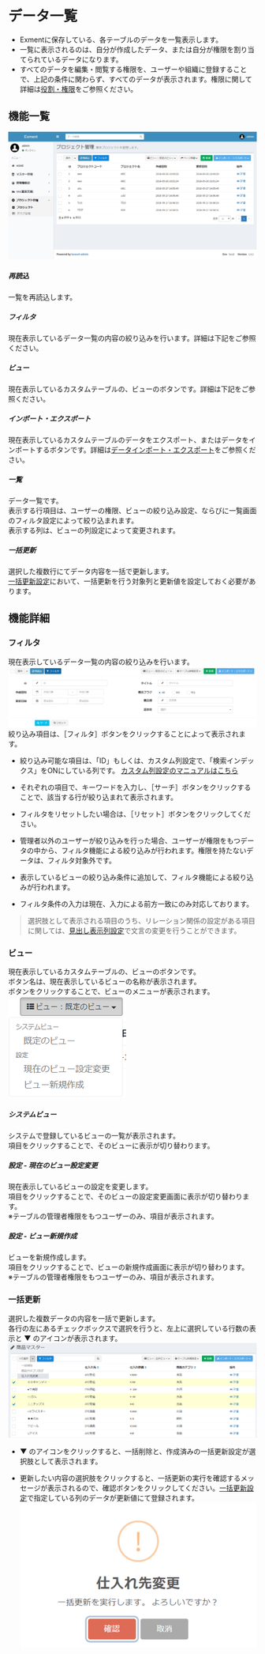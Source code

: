 # データ一覧
- Exmentに保存している、各テーブルのデータを一覧表示します。  
- 一覧に表示されるのは、自分が作成したデータ、または自分が権限を割り当てられているデータになります。  
- すべてのデータを編集・閲覧する権限を、ユーザーや組織に登録することで、上記の条件に関わらず、すべてのデータが表示されます。権限に関して詳細は[役割・権限](/ja/permission.md)をご参照ください。

## 機能一覧
![データ画面](img/data/data_grid1.png)  

##### 再読込  
一覧を再読込します。

##### フィルタ  
現在表示しているデータ一覧の内容の絞り込みを行います。詳細は下記をご参照ください。

##### ビュー  
現在表示しているカスタムテーブルの、ビューのボタンです。詳細は下記をご参照ください。  

##### インポート・エクスポート  
現在表示しているカスタムテーブルのデータをエクスポート、またはデータをインポートするボタンです。詳細は[データインポート・エクスポート](/ja/data_import_export.md)をご参照ください。

##### 一覧  
データ一覧です。  
表示する行項目は、ユーザーの権限、ビューの絞り込み設定、ならびに一覧画面のフィルタ設定によって絞り込まれます。  
表示する列は、ビューの列設定によって変更されます。  

##### 一括更新  
選択した複数行にてデータ内容を一括で更新します。  
[一括更新設定](/ja/mass_update.md)において、一括更新を行う対象列と更新値を設定しておく必要があります。


## 機能詳細  

### フィルタ
現在表示しているデータ一覧の内容の絞り込みを行います。  
![データ画面](img/data/data_grid_filter1.png)  
絞り込み項目は、［フィルタ］ボタンをクリックすることによって表示されます。  

- 絞り込み可能な項目は、「ID」もしくは、カスタム列設定で、「検索インデックス」をONにしている列です。
[カスタム列設定のマニュアルはこちら](/ja/column.md)

- それぞれの項目で、キーワードを入力し、［サーチ］ボタンをクリックすることで、該当する行が絞り込まれて表示されます。  

- フィルタをリセットしたい場合は、［リセット］ボタンをクリックしてください。

- 管理者以外のユーザーが絞り込みを行った場合、ユーザーが権限をもつデータの中から、フィルタ機能による絞り込みが行われます。権限を持たないデータは、フィルタ対象外です。  

- 表示しているビューの絞り込み条件に追加して、フィルタ機能による絞り込みが行われます。

- フィルタ条件の入力は現在、入力による前方一致にのみ対応しております。

>選択肢として表示される項目のうち、リレーション関係の設定がある項目に関しては、[見出し表示列設定](/ja/table#見出し表示列設定)で文言の変更を行うことができます。

### ビュー
現在表示しているカスタムテーブルの、ビューのボタンです。  
ボタン名は、現在表示しているビューの名称が表示されます。  
ボタンをクリックすることで、ビューのメニューが表示されます。
![データ画面](img/data/data_grid_view1.png)  

##### システムビュー  
システムで登録しているビューの一覧が表示されます。  
項目をクリックすることで、そのビューに表示が切り替わります。

##### 設定 - 現在のビュー設定変更  
現在表示しているビューの設定を変更します。  
項目をクリックすることで、そのビューの設定変更画面に表示が切り替わります。  
※テーブルの管理者権限をもつユーザーのみ、項目が表示されます。  

##### 設定 - ビュー新規作成  
ビューを新規作成します。  
項目をクリックすることで、ビューの新規作成画面に表示が切り替わります。  
※テーブルの管理者権限をもつユーザーのみ、項目が表示されます。  

### 一括更新
選択した複数データの内容を一括で更新します。  
各行の左にあるチェックボックスで選択を行うと、左上に選択している行数の表示と ▼ のアイコンが表示されます。
![データ画面](img/data/data_grid_mass_update1.png)  

- ▼ のアイコンをクリックすると、一括削除と、作成済みの一括更新設定が選択肢として表示されます。  

- 更新したい内容の選択肢をクリックすると、一括更新の実行を確認するメッセージが表示されるので、確認ボタンをクリックしてください。[一括更新設定](/ja/mass_update.md)で指定している列のデータが更新値にて登録されます。
![データ画面](img/data/data_grid_mass_update2.png)  